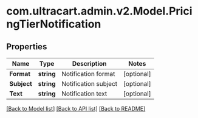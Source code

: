 
# com.ultracart.admin.v2.Model.PricingTierNotification

## Properties

Name | Type | Description | Notes
------------ | ------------- | ------------- | -------------
**Format** | **string** | Notification format | [optional] 
**Subject** | **string** | Notification subject | [optional] 
**Text** | **string** | Notification text | [optional] 

[[Back to Model list]](../README.md#documentation-for-models)
[[Back to API list]](../README.md#documentation-for-api-endpoints)
[[Back to README]](../README.md)

